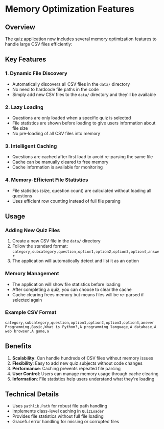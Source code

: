 # Memory Optimization Features

## Overview

The quiz application now includes several memory optimization features to handle large CSV files efficiently:

## Key Features

### 1. Dynamic File Discovery
- Automatically discovers all CSV files in the `data/` directory
- No need to hardcode file paths in the code
- Simply add new CSV files to the `data/` directory and they'll be available

### 2. Lazy Loading
- Questions are only loaded when a specific quiz is selected
- File statistics are shown before loading to give users information about file size
- No pre-loading of all CSV files into memory

### 3. Intelligent Caching
- Questions are cached after first load to avoid re-parsing the same file
- Cache can be manually cleared to free memory
- Cache information is available for monitoring

### 4. Memory-Efficient File Statistics
- File statistics (size, question count) are calculated without loading all questions
- Uses efficient row counting instead of full file parsing

## Usage

### Adding New Quiz Files
1. Create a new CSV file in the `data/` directory
2. Follow the standard format: `category,subcategory,question,option1,option2,option3,option4,answer`
3. The application will automatically detect and list it as an option

### Memory Management
- The application will show file statistics before loading
- After completing a quiz, you can choose to clear the cache
- Cache clearing frees memory but means files will be re-parsed if selected again

### Example CSV Format
```csv
category,subcategory,question,option1,option2,option3,option4,answer
Programming,Basic,What is Python?,A programming language,A database,A web browser,A game,a
```

## Benefits

1. **Scalability**: Can handle hundreds of CSV files without memory issues
2. **Flexibility**: Easy to add new quiz subjects without code changes
3. **Performance**: Caching prevents repeated file parsing
4. **User Control**: Users can manage memory usage through cache clearing
5. **Information**: File statistics help users understand what they're loading

## Technical Details

- Uses `pathlib.Path` for robust file path handling
- Implements class-level caching in `QuizLoader`
- Provides file statistics without full file loading
- Graceful error handling for missing or corrupted files 